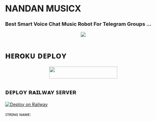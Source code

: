 # NANDAN MUSICX

### Best Smart Voice Chat Music Robot For Telegram Groups ...


<p align="center"><a href="https://t.me/BHUMIHAR_OP1"><img src="https://telegra.ph/file/bfbf32b24d1cc623013cf.jpg"></a></p>


# ʜᴇʀoᴋᴜ ᴅᴇᴘʟᴏʏ
<p align="center"><a href="https://heroku.com/deploy?template=https://github.com/Nnnnnnnnnnnoip/NANDAN_MUSIC"> <img src="https://img.shields.io/badge/Deploy%20To%20Heroku-grey?style=for-the-badge&logo=heroku" width="220" height="38.45"/></a></p>

## ᴅᴇᴘʟᴏʏ ʀᴀɪʟᴡᴀʏ ꜱᴇʀᴠᴇʀ </h4>

[![Deploy on Railway](https://railway.app/button.svg)](https://railway.app/new/template/vw7Pzx?referralCode=WyKIfS)


ꜱᴛʀɪɴɢ ɴᴀᴍᴇ:



